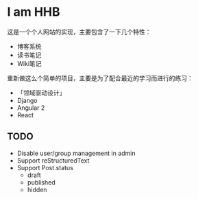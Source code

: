 # I am HHB

这是一个个人网站的实现，主要包含了一下几个特性：

- 博客系统
- 读书笔记
- Wiki笔记

重新做这么个简单的项目，主要是为了配合最近的学习而进行的练习：

- 「领域驱动设计」
- Django
- Angular 2
- React

## TODO

- Disable user/group management in admin
- Support reStructuredText
- Support Post.status
  - draft
  - published
  - hidden
